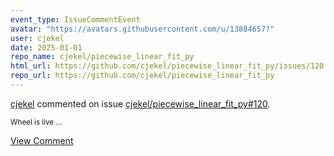 ```yaml
---
event_type: IssueCommentEvent
avatar: "https://avatars.githubusercontent.com/u/13884657?"
user: cjekel
date: 2025-01-01
repo_name: cjekel/piecewise_linear_fit_py
html_url: https://github.com/cjekel/piecewise_linear_fit_py/issues/120
repo_url: https://github.com/cjekel/piecewise_linear_fit_py
---
```


<a href='https://github.com/cjekel' target='_blank'>cjekel</a> commented on issue <a href='https://github.com/cjekel/piecewise_linear_fit_py/issues/120' target='_blank'>cjekel/piecewise_linear_fit_py#120</a>.

<small>Wheel is live...</small>

<a href='https://github.com/cjekel/piecewise_linear_fit_py/issues/120' target='_blank'>View Comment</a>